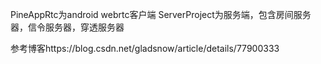 PineAppRtc为android webrtc客户端
ServerProject为服务端，包含房间服务器，信令服务器，穿透服务器

参考博客https://blog.csdn.net/gladsnow/article/details/77900333
